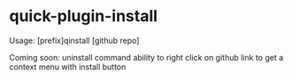 # quick-plugin-install
Usage: [prefix]qinstall [github repo]

Coming soon: 
  uninstall command
  ability to right click on github link to get a context menu with install button
